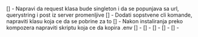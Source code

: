 [] - Napravi da request klasa bude singleton i da se popunjava sa url, querystring i post iz server promenljive
[] - Dodati sopstvene cli komande, napraviti klasu koja ce da se pobrine za to
[] - Nakon instaliranja preko kompozera napraviti skriptu koja ce da kopira .env
[] - 
[] - 
[] - 
[] - 
[] - 